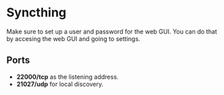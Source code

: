 # Syncthing

Make sure to set up a user and password for the web GUI. You can do that by
accesing the web GUI and going to settings.

## Ports

* **22000/tcp** as the listening address.
* **21027/udp** for local discovery.
